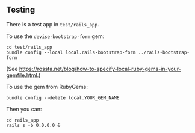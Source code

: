 ## Testing
There is a test app in `test/rails_app`.

To use the `devise-bootstrap-form` gem:

```
cd test/rails_app
bundle config --local local.rails-bootstrap-form ../rails-bootstrap-form
```

(See https://rossta.net/blog/how-to-specify-local-ruby-gems-in-your-gemfile.html.)

To use the gem from RubyGems:

```
bundle config --delete local.YOUR_GEM_NAME
```

Then you can:

```
cd rails_app
rails s -b 0.0.0.0 &
```
